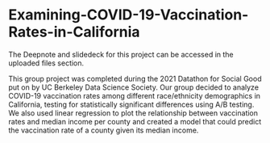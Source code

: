 # Examining-COVID-19-Vaccination-Rates-in-California
The Deepnote and slidedeck for this project can be accessed in the uploaded files section.

This group project was completed during the 2021 Datathon for Social Good put on by UC Berkeley Data Science Society. Our group decided to analyze COVID-19 vaccination rates among different race/ethnicity demographics in California, testing for statistically significant differences using A/B testing. We also used linear regression to plot the relationship between vaccination rates and median income per county and created a model that could predict the vaccination rate of a county given its median income.
